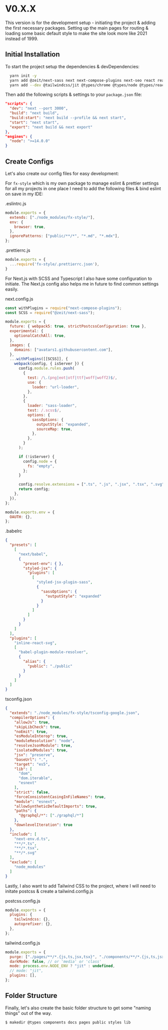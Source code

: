 # V0.X.X

This version is for the development setup - initiating the project & adding the first necessary packages.
Setting up the main pages for routing & loading some basic default style to make the site look more like 2021 instead of 1999.

## Initial Installation

To start the project setup the dependencies & devDependencies:
```bash
  yarn init -y
  yarn add @zeit/next-sass next next-compose-plugins next-seo react react-dom
  yarn add --dev @tailwindcss/jit @types/chrome @types/node @types/react @types/react-dom @types/tailwindcss autoprefixer babel-plugin-inline-react-svg babel-plugin-module-resolver clsx fx-style node-sass postcss react-icons styled-jsx-plugin-sass tailwindcss typescript 
```

Then add the following scripts & settings to your `package.json` file:
```json
"scripts": {
  "dev": "next --port 3000",
  "build": "next build",
  "build:start": "next build --profile && next start",
  "start": "next start",
  "export": "next build && next export"
},
"engines": {
  "node": ">=14.0.0"
}
```

## Create Configs
Let's also create our config files for easy development:

For `fx-style` which is my own package to manage eslint & prettier settings for all my projects in one place I need to add the following files & bind eslint on save in my IDE:

.eslintrc.js
```js
module.exports = {
  extends: ["./node_modules/fx-style/"],
  env: {
    browser: true,
  },
  ignorePatterns: ["public/**/*", "*.md", "*.mdx"],
};
```

.prettierrc.js
```js 
module.exports = {
  ...require('fx-style/.prettierrc.json'),
}
```

For Next.js with SCSS and Typescript I also have some configuration to initiate. The Next.js config also helps me in future to find common settings easily.

next.config.js
```js
const withPlugins = require("next-compose-plugins");
const SCSS = require("@zeit/next-sass");

module.exports = {
  future: { webpack5: true, strictPostcssConfiguration: true },
  experimental: {
    optionalCatchAll: true,
  },
  images: {
    domains: ["avatars1.githubusercontent.com"],
  },
  ...withPlugins([[SCSS]], {
    webpack(config, { isServer }) {
      config.module.rules.push(
        {
          test: /\.(png|eot|otf|ttf|woff|woff2)$/,
          use: {
            loader: "url-loader",
          },
        },
        {
          loader: "sass-loader",
          test: /.scss$/,
          options: {
            sassOptions: {
              outputStyle: "expanded",
              sourceMap: true,
            },
          },
        }
      );

      if (!isServer) {
        config.node = {
          fs: "empty",
        };
      }

      config.resolve.extensions = [".ts", ".js", ".jsx", ".tsx", ".svg", ".scss"];
      return config;
    },
  }),
};

module.exports.env = {
  OAUTH: {},
};

```

.babelrc
```json
{
  "presets": [
    [
      "next/babel",
      {
        "preset-env": { },
        "styled-jsx": {
          "plugins": [
            [
              "styled-jsx-plugin-sass",
              {
                "sassOptions": {
                  "outputStyle": "expanded"
                }
              }
            ]
          ]
        }
      }
    ]
  ],
  "plugins": [
    "inline-react-svg",
    [
      "babel-plugin-module-resolver",
      {
        "alias": {
          "public": "./public"
        }
      }
    ]
  ]
}
```

tsconfig.json
```json
{
  "extends": "./node_modules/fx-style/tsconfig-google.json",
  "compilerOptions": {
    "allowJs": true,
    "skipLibCheck": true,
    "noEmit": true,
    "esModuleInterop": true,
    "moduleResolution": "node",
    "resolveJsonModule": true,
    "isolatedModules": true,
    "jsx": "preserve",
    "baseUrl": ".",
    "target": "es5",
    "lib": [
      "dom",
      "dom.iterable",
      "esnext"
    ],
    "strict": false,
    "forceConsistentCasingInFileNames": true,
    "module": "esnext",
    "allowSyntheticDefaultImports": true,
    "paths": {
      "@graphql/*": ["./graphql/*"]
    },
    "downlevelIteration": true
  },
  "include": [
    "next-env.d.ts",
    "**/*.ts",
    "**/*.tsx",
    "**/*.svg"
  ],
  "exclude": [
    "node_modules"
  ]
}

```


Lastly, I also want to add Tailwind CSS to the project, where I will need to initate postcss & create a tailwind.config.js

postcss.config.js
```js
module.exports = {
  plugins: {
    tailwindcss: {},
    autoprefixer: {},
  },
};
```

tailwind.config.js
```js
module.exports = {
  purge: ["./pages/**/*.{js,ts,jsx,tsx}", "./components/**/*.{js,ts,jsx,tsx}"],
  darkMode: false, // or 'media' or 'class'
  mode: process.env.NODE_ENV ? "jit" : undefined,
  // mode: "jit",
  plugins: [],
};
```


## Folder Structure

Finally, let's also create the basic folder structure to get some "naming things" out of the way.

```bash
$ makedir @types components docs pages public styles lib
```
